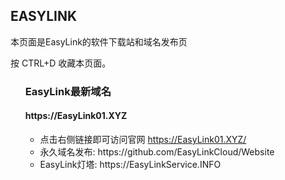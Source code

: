 <div class="container readme-background" id="container_readme">
  <div class="readme">
  <h2>EASYLINK</h2>
    <p>本页面是EasyLink的软件下载站和域名发布页</p>
          <p>按 CTRL+D 收藏本页面。</p>
  <ul>
        <h3>EasyLink最新域名</h1>
         <h4>https://EasyLink01.XYZ</h3>
        <ul>
            <li>点击右侧链接即可访问官网  <a href="https://EasyLink01.XYZ/" target="_blank">https://EasyLink01.XYZ/</a></li>
            <li>永久域名发布: https://github.com/EasyLinkCloud/Website</li>
            <li>EasyLink灯塔: https://EasyLinkService.INFO</li>
        </ul>
  </ul>
  </div>
</div>
